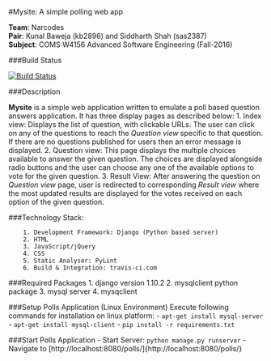 #Mysite: A simple polling web app

__Team__: Narcodes  
__Pair__: Kunal Baweja (kb2896) and Siddharth Shah (sas2387)  
__Subject__: COMS W4156 Advanced Software Engineering (Fall-2016)  

###Build Status

[![Build Status](https://travis-ci.com/bawejakunal/mysite.svg?token=HmbQpxEB9Why6RZSRefB&branch=master)](https://travis-ci.com/bawejakunal/mysite)


###Description

**Mysite** is a simple web application written to emulate a poll based question answers application. It has three display pages as described below:
        1. Index view: Displays the list of question, with clickable URLs. The user can click on any of the questions to reach the _Question view_ specific to that question. If there are no questions published for users then an error message is displayed.
        2. Question view: This page displays the multiple choices available to answer the given question. The choices are displayed alongside radio buttons and the user can choose any one of the available options to vote for the given question.
        3. Result View: After answering the question on _Question view_ page, user is redirected to corresponding _Result view_ where the most updated results are displayed for the votes received on each option of the given question.


###Technology Stack:

        1. Development Framework: Django (Python based server)
        2. HTML
        3. JavaScript/jQuery
        4. CSS
        5. Static Analyser: PyLint
        6. Build & Integration: travis-ci.com


###Required Packages
        1. django version 1.10.2
        2. mysqlclient python package
        3. mysql server
        4. mysqclient


###Setup Polls Application (Linux Environment)
Execute following commands for installation on linux platform:
        - `apt-get install mysql-server`
        - `apt-get install mysql-client`
        - `pip install -r requirements.txt`


###Start Polls Application
        - Start Server: `python manage.py runserver`
        - Navigate to [http://localhost:8080/polls/]{http://localhost:8080/polls/}

